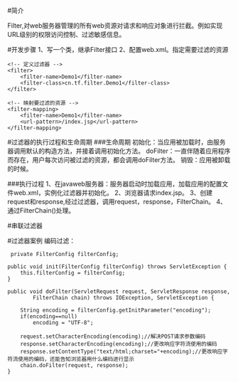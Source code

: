 #简介

Filter,对web服务器管理的所有web资源对请求和响应对象进行拦截。例如实现URL级别的权限访问控制、过滤敏感信息。

#开发步骤
1、写一个类，继承Filter接口
2、配置web.xml。指定需要过滤的资源

    <!-- 定义过滤器 -->
	<filter>
		<filter-name>Demo1</filter-name>
		<filter-class>cn.tf.filter.Demo1</filter-class>
	</filter>
	
	<!-- 映射要过滤的资源 -->
	<filter-mapping>
		<filter-name>Demo1</filter-name>
		<url-pattern>/index.jsp</url-pattern>
	</filter-mapping>


#过滤器的执行过程和生命周期
###生命周期
初始化：当应用被加载时，由服务器调用默认的构造方法，并接着调用初始化方法。
doFilter：一直伴随着应用程序而存在，用户每次访问被过滤的资源，都会调用doFilter方法。
销毁：应用被卸载的时候。

###执行过程
1、在javaweb服务器：服务器启动时加载应用，加载应用的配置文件web.xml，实例化过滤器并初始化。
2、浏览器请求index.jsp。
3、创建request和response,经过过滤器，调用request，response，FilterChain。
4、通过FilterChain()处理。


#串联过滤器




#过滤器案例
编码过滤：

     private FilterConfig filterConfig;

	public void init(FilterConfig filterConfig) throws ServletException {
		this.filterConfig = filterConfig;
	}

	public void doFilter(ServletRequest request, ServletResponse response,
			FilterChain chain) throws IOException, ServletException {
		
		String encoding = filterConfig.getInitParameter("encoding");
		if(encoding==null)
			encoding = "UTF-8";
		
		request.setCharacterEncoding(encoding);//解决POST请求参数编码
		response.setCharacterEncoding(encoding);//更改响应字符流使用的编码
		response.setContentType("text/html;charset="+encoding);//更改响应字符流使用的编码，还能告知浏览器用什么编码进行显示
		chain.doFilter(request, response);
	}
